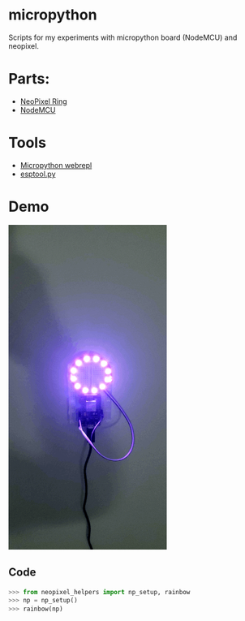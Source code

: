 # micropython

Scripts for my experiments with micropython board (NodeMCU) and neopixel.

# Parts:
- [NeoPixel Ring](https://www.amazon.com/gp/product/B073R6P2FW)
- [NodeMCU](https://www.amazon.com/gp/product/B010O1G1ES)

# Tools
- [Micropython webrepl](http://micropython.org/webrepl/)
- [esptool.py](https://pypi.org/project/esptool/)

# Demo

![NeoPixel Demo](gifs/neopixel.gif)


## Code

```python
>>> from neopixel_helpers import np_setup, rainbow
>>> np = np_setup()
>>> rainbow(np)
```
